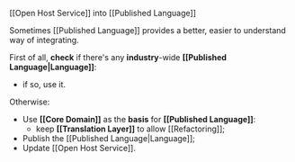 [[Open Host Service]] into [[Published Language]]

Sometimes [[Published Language]] provides a better, easier to understand way of integrating. 

First of all, **check** if there's any **industry**-wide **[[Published Language|Language]]**:
- if so, use it.

Otherwise:
- Use **[[Core Domain]]** as the **basis** for **[[Published Language]]**:
	- keep **[[Translation Layer]]** to allow [[Refactoring]];
- Publish the [[Published Language|Language]];
- Update [[Open Host Service]].
